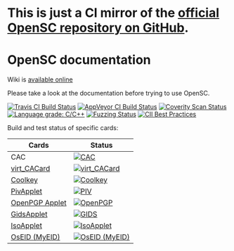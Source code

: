 # This is just a CI mirror of the [official OpenSC repository on GitHub](https://github.com/OpenSC/OpenSC/).

# OpenSC documentation

Wiki is [available online](https://github.com/OpenSC/OpenSC/wiki)

Please take a look at the documentation before trying to use OpenSC.

[![Travis CI Build Status](https://travis-ci.org/OpenSC/OpenSC.svg)](https://travis-ci.org/OpenSC/OpenSC/branches)
[![AppVeyor CI Build Status](https://ci.appveyor.com/api/projects/status/github/OpenSC/OpenSC?branch=master&svg=true)](https://ci.appveyor.com/project/LudovicRousseau/OpenSC/branch/master)
[![Coverity Scan Status](https://scan.coverity.com/projects/4026/badge.svg)](https://scan.coverity.com/projects/4026)
[![Language grade: C/C++](https://img.shields.io/lgtm/grade/cpp/g/OpenSC/OpenSC.svg?logo=lgtm&logoWidth=18)](https://lgtm.com/projects/g/OpenSC/OpenSC/context:cpp)
[![Fuzzing Status](https://oss-fuzz-build-logs.storage.googleapis.com/badges/opensc.svg)](https://bugs.chromium.org/p/oss-fuzz/issues/list?sort=-opened&can=1&q=proj:opensc)
[![CII Best Practices](https://bestpractices.coreinfrastructure.org/projects/3908/badge)](https://bestpractices.coreinfrastructure.org/projects/3908)

Build and test status of specific cards:

| Cards                                                               | Status                                                                                                                            |
|---------------------------------------------------------------------|-----------------------------------------------------------------------------------------------------------------------------------|
| CAC                                                                 | [![CAC](https://gitlab.com/redhat-crypto/OpenSC/badges/cac/pipeline.svg)](https://gitlab.com/redhat-crypto/OpenSC/pipelines)         |
| [virt_CACard](https://github.com/PL4typus/virt_cacard)                                                         | [![virt_CACard](https://travis-ci.org/OpenSC/OpenSC.svg)](https://travis-ci.org/OpenSC/OpenSC/branches)        |
| [Coolkey](https://github.com/dogtagpki/coolkey/tree/master/applet)  | [![Coolkey](https://gitlab.com/redhat-crypto/OpenSC/badges/coolkey/pipeline.svg)](https://gitlab.com/redhat-crypto/OpenSC/pipelines) |
| [PivApplet](https://github.com/arekinath/PivApplet)                 | [![PIV](https://travis-ci.org/OpenSC/OpenSC.svg)](https://travis-ci.org/OpenSC/OpenSC/branches)                                   |
| [OpenPGP Applet](https://github.com/Yubico/ykneo-openpgp/)          | [![OpenPGP](https://travis-ci.org/OpenSC/OpenSC.svg)](https://travis-ci.org/OpenSC/OpenSC/branches)                               |
| [GidsApplet](https://github.com/vletoux/GidsApplet/)                | [![GIDS](https://travis-ci.org/OpenSC/OpenSC.svg)](https://travis-ci.org/OpenSC/OpenSC/branches)                                  |
| [IsoApplet](https://github.com/philipWendland/IsoApplet/)           | [![IsoApplet](https://travis-ci.org/OpenSC/OpenSC.svg)](https://travis-ci.org/OpenSC/OpenSC/branches)                             |
| [OsEID (MyEID)](https://sourceforge.net/projects/oseid/)            | [![OsEID (MyEID)](https://travis-ci.org/OpenSC/OpenSC.svg)](https://travis-ci.org/OpenSC/OpenSC/branches)                         |
